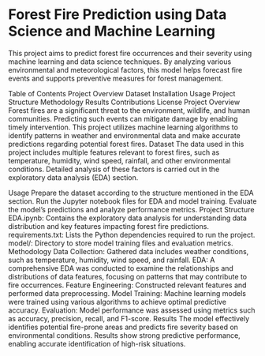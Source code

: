 # Forest Fire Prediction using Data Science and Machine Learning
This project aims to predict forest fire occurrences and their severity using machine learning and data science techniques. By analyzing various environmental and meteorological factors, this model helps forecast fire events and supports preventive measures for forest management.

Table of Contents
Project Overview
Dataset
Installation
Usage
Project Structure
Methodology
Results
Contributions
License
Project Overview
Forest fires are a significant threat to the environment, wildlife, and human communities. Predicting such events can mitigate damage by enabling timely intervention. This project utilizes machine learning algorithms to identify patterns in weather and environmental data and make accurate predictions regarding potential forest fires.
Dataset
The data used in this project includes multiple features relevant to forest fires, such as temperature, humidity, wind speed, rainfall, and other environmental conditions. Detailed analysis of these factors is carried out in the exploratory data analysis (EDA) section.

Usage
Prepare the dataset according to the structure mentioned in the EDA section.
Run the Jupyter notebook files for EDA and model training.
Evaluate the model’s predictions and analyze performance metrics.
Project Structure
EDA.ipynb: Contains the exploratory data analysis for understanding data distribution and key features impacting forest fire predictions.
requirements.txt: Lists the Python dependencies required to run the project.
model/: Directory to store model training files and evaluation metrics.
Methodology
Data Collection: Gathered data includes weather conditions, such as temperature, humidity, wind speed, and rainfall.
EDA: A comprehensive EDA was conducted to examine the relationships and distributions of data features, focusing on patterns that may contribute to fire occurrences.
Feature Engineering: Constructed relevant features and performed data preprocessing.
Model Training: Machine learning models were trained using various algorithms to achieve optimal predictive accuracy.
Evaluation: Model performance was assessed using metrics such as accuracy, precision, recall, and F1-score.
Results
The model effectively identifies potential fire-prone areas and predicts fire severity based on environmental conditions. Results show strong predictive performance, enabling accurate identification of high-risk situations.
